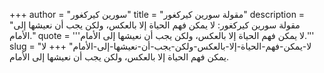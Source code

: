+++
author = "سورين كيركغور"
title = "مقولة سورين كيركغور"
description = "مقولة سورين كيركغور: لا يمكن فهم الحياة إلا بالعكس، ولكن يجب أن نعيشها إلى الأمام."
quote = '''لا يمكن فهم الحياة إلا بالعكس، ولكن يجب أن نعيشها إلى الأمام.'''
slug = "لا-يمكن-فهم-الحياة-إلا-بالعكس-ولكن-يجب-أن-نعيشها-إلى-الأمام"
+++
لا يمكن فهم الحياة إلا بالعكس، ولكن يجب أن نعيشها إلى الأمام.
